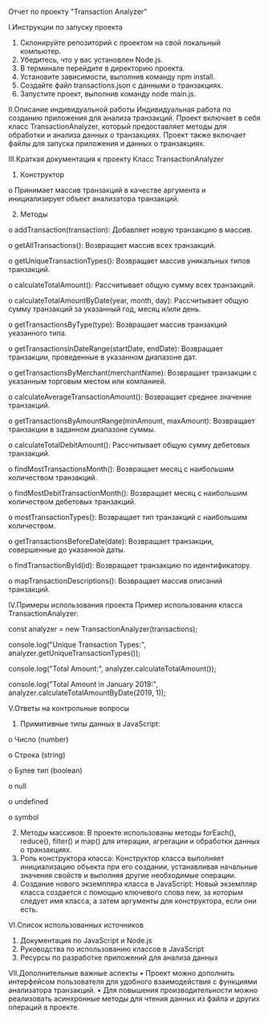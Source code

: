 Отчет по проекту "Transaction Analyzer"

I.Инструкции по запуску проекта
1.	Склонируйте репозиторий с проектом на свой локальный компьютер.
2.	Убедитесь, что у вас установлен Node.js.
3.	В терминале перейдите в директорию проекта.
4.	Установите зависимости, выполнив команду npm install.
5.	Создайте файл transactions.json с данными о транзакциях.
6.	Запустите проект, выполнив команду node main.js.

II.Описание индивидуальной работы
Индивидуальная работа по созданию приложения для анализа транзакций. Проект включает в себя класс TransactionAnalyzer, который предоставляет методы для обработки и анализа данных о транзакциях. Проект также включает файлы для запуска приложения и данных о транзакциях.

III.Краткая документация к проекту
Класс TransactionAnalyzer
1.	Конструктор

o	Принимает массив транзакций в качестве аргумента и инициализирует объект анализатора транзакций.

2.	Методы

o	addTransaction(transaction): Добавляет новую транзакцию в массив.

o	getAllTransactions(): Возвращает массив всех транзакций.

o	getUniqueTransactionTypes(): Возвращает массив уникальных типов транзакций.

o	calculateTotalAmount(): Рассчитывает общую сумму всех транзакций.

o	calculateTotalAmountByDate(year, month, day): Рассчитывает общую сумму транзакций за указанный год, месяц и/или день.

o	getTransactionsByType(type): Возвращает массив транзакций указанного типа.

o	getTransactionsInDateRange(startDate, endDate): Возвращает транзакции, проведенные в указанном диапазоне дат.

o	getTransactionsByMerchant(merchantName): Возвращает транзакции с указанным торговым местом или компанией.

o	calculateAverageTransactionAmount(): Возвращает среднее значение транзакций.

o	getTransactionsByAmountRange(minAmount, maxAmount): Возвращает транзакции в заданном диапазоне суммы.

o	calculateTotalDebitAmount(): Рассчитывает общую сумму дебетовых транзакций.

o	findMostTransactionsMonth(): Возвращает месяц с наибольшим количеством транзакций.

o	findMostDebitTransactionMonth(): Возвращает месяц с наибольшим количеством дебетовых транзакций.

o	mostTransactionTypes(): Возвращает тип транзакций с наибольшим количеством.

o	getTransactionsBeforeDate(date): Возвращает транзакции, совершенные до указанной даты.

o	findTransactionById(id): Возвращает транзакцию по идентификатору.

o	mapTransactionDescriptions(): Возвращает массив описаний транзакций.

IV.Примеры использования проекта
Пример использования класса TransactionAnalyzer:

const analyzer = new TransactionAnalyzer(transactions);

console.log("Unique Transaction Types:", analyzer.getUniqueTransactionTypes());

console.log("Total Amount:", analyzer.calculateTotalAmount());

console.log("Total Amount in January 2019:", analyzer.calculateTotalAmountByDate(2019, 1));

V.Ответы на контрольные вопросы
1.	Примитивные типы данных в JavaScript:

o	Число (number)

o	Строка (string)

o	Булев тип (boolean)

o	null

o	undefined

o	symbol

2.	Методы массивов: В проекте использованы методы forEach(), reduce(), filter() и map() для итерации, агрегации и обработки данных о транзакциях.
3.	Роль конструктора класса: Конструктор класса выполняет инициализацию объекта при его создании, устанавливая начальные значения свойств и выполняя другие необходимые операции.
4.	Создание нового экземпляра класса в JavaScript: Новый экземпляр класса создается с помощью ключевого слова new, за которым следует имя класса, а затем аргументы для конструктора, если они есть.

VI.Список использованных источников
1.	Документация по JavaScript и Node.js
2.	Руководства по использованию классов в JavaScript
3.	Ресурсы по разработке приложений для анализа данных

VII.Дополнительные важные аспекты
•	Проект можно дополнить интерфейсом пользователя для удобного взаимодействия с функциями анализатора транзакций.
•	Для повышения производительности можно реализовать асинхронные методы для чтения данных из файла и других операций в проекте.

